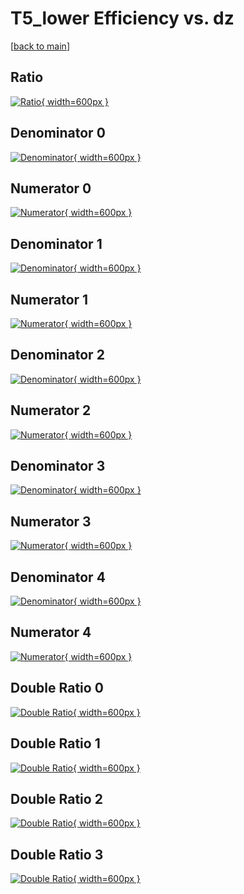 # T5_lower Efficiency vs. dz

[[back to main](./)]



## Ratio

[![Ratio](../mtv/var/T5_lower_vtr_321_0_eff_dz.png){ width=600px }](../mtv/var/T5_lower_vtr_321_0_eff_dz.pdf)

## Denominator 0

[![Denominator](../mtv/den/T5_lower_vtr_321_0_eff_dz_den0.png){ width=600px }](../mtv/den/T5_lower_vtr_321_0_eff_dz_den0.pdf)

## Numerator 0

[![Numerator](../mtv/num/T5_lower_vtr_321_0_eff_dz_num0.png){ width=600px }](../mtv/num/T5_lower_vtr_321_0_eff_dz_num0.pdf)

## Denominator 1

[![Denominator](../mtv/den/T5_lower_vtr_321_0_eff_dz_den1.png){ width=600px }](../mtv/den/T5_lower_vtr_321_0_eff_dz_den1.pdf)

## Numerator 1

[![Numerator](../mtv/num/T5_lower_vtr_321_0_eff_dz_num1.png){ width=600px }](../mtv/num/T5_lower_vtr_321_0_eff_dz_num1.pdf)

## Denominator 2

[![Denominator](../mtv/den/T5_lower_vtr_321_0_eff_dz_den2.png){ width=600px }](../mtv/den/T5_lower_vtr_321_0_eff_dz_den2.pdf)

## Numerator 2

[![Numerator](../mtv/num/T5_lower_vtr_321_0_eff_dz_num2.png){ width=600px }](../mtv/num/T5_lower_vtr_321_0_eff_dz_num2.pdf)

## Denominator 3

[![Denominator](../mtv/den/T5_lower_vtr_321_0_eff_dz_den3.png){ width=600px }](../mtv/den/T5_lower_vtr_321_0_eff_dz_den3.pdf)

## Numerator 3

[![Numerator](../mtv/num/T5_lower_vtr_321_0_eff_dz_num3.png){ width=600px }](../mtv/num/T5_lower_vtr_321_0_eff_dz_num3.pdf)

## Denominator 4

[![Denominator](../mtv/den/T5_lower_vtr_321_0_eff_dz_den4.png){ width=600px }](../mtv/den/T5_lower_vtr_321_0_eff_dz_den4.pdf)

## Numerator 4

[![Numerator](../mtv/num/T5_lower_vtr_321_0_eff_dz_num4.png){ width=600px }](../mtv/num/T5_lower_vtr_321_0_eff_dz_num4.pdf)

## Double Ratio 0

[![Double Ratio](../mtv/ratio/T5_lower_vtr_321_0_eff_dz_ratio0.png){ width=600px }](../mtv/ratio/T5_lower_vtr_321_0_eff_dz_ratio0.pdf)

## Double Ratio 1

[![Double Ratio](../mtv/ratio/T5_lower_vtr_321_0_eff_dz_ratio1.png){ width=600px }](../mtv/ratio/T5_lower_vtr_321_0_eff_dz_ratio1.pdf)

## Double Ratio 2

[![Double Ratio](../mtv/ratio/T5_lower_vtr_321_0_eff_dz_ratio2.png){ width=600px }](../mtv/ratio/T5_lower_vtr_321_0_eff_dz_ratio2.pdf)

## Double Ratio 3

[![Double Ratio](../mtv/ratio/T5_lower_vtr_321_0_eff_dz_ratio3.png){ width=600px }](../mtv/ratio/T5_lower_vtr_321_0_eff_dz_ratio3.pdf)

